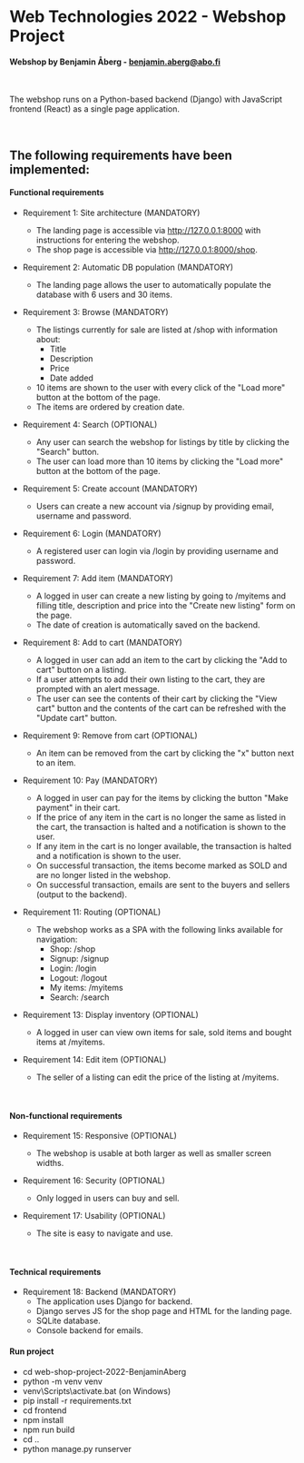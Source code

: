 # Web Technologies 2022 - Webshop Project
#### Webshop by Benjamin Åberg - benjamin.aberg@abo.fi

<br />

The webshop runs on a Python-based backend (Django) with JavaScript frontend (React) as a single page application.

<br />

## <b>The following requirements have been implemented:</b>

#### Functional requirements

- Requirement 1: Site architecture (MANDATORY)
  - The landing page is accessible via http://127.0.0.1:8000 with instructions for entering the webshop.
  - The shop page is accessible via http://127.0.0.1:8000/shop.
  
- Requirement 2: Automatic DB population (MANDATORY)
  - The landing page allows the user to automatically populate the database with 6 users and 30 items.
  
- Requirement 3: Browse (MANDATORY)
    - The listings currently for sale are listed at /shop with information about:
      - Title
      - Description
      - Price
      - Date added
    - 10 items are shown to the user with every click of the "Load more" button at the bottom of the page.
    - The items are ordered by creation date.
    
- Requirement 4: Search (OPTIONAL)
  - Any user can search the webshop for listings by title by clicking the "Search" button.
  - The user can load more than 10 items by clicking the "Load more" button at the bottom of the page.
  
- Requirement 5: Create account (MANDATORY)
  - Users can create a new account via /signup by providing email, username and password.
  
- Requirement 6: Login (MANDATORY)
  - A registered user can login via /login by providing username and password.
  
- Requirement 7: Add item (MANDATORY)
  - A logged in user can create a new listing by going to /myitems and filling title, description and price into the "Create new listing" form on the page.
  - The date of creation is automatically saved on the backend.
  
- Requirement 8: Add to cart (MANDATORY)
  - A logged in user can add an item to the cart by clicking the "Add to cart" button on a listing.
  - If a user attempts to add their own listing to the cart, they are prompted with an alert message.
  - The user can see the contents of their cart by clicking the "View cart" button and the contents of the cart can be refreshed with the "Update cart" button.
  
- Requirement 9: Remove from cart (OPTIONAL)
  - An item can be removed from the cart by clicking the "x" button next to an item.
  
- Requirement 10: Pay (MANDATORY)
  - A logged in user can pay for the items by clicking the button "Make payment" in their cart.
  - If the price of any item in the cart is no longer the same as listed in the cart, the transaction is halted and a notification is shown to the user.
  - If any item in the cart is no longer available, the transaction is halted and a notification is shown to the user.
  - On successful transaction, the items become marked as SOLD and are no longer listed in the webshop.
  - On successful transaction, emails are sent to the buyers and sellers (output to the backend).
  
- Requirement 11: Routing (OPTIONAL)
  - The webshop works as a SPA with the following links available for navigation:
    - Shop: /shop
    - Signup: /signup
    - Login: /login
    - Logout: /logout
    - My items: /myitems
    - Search: /search
    
- Requirement 13: Display inventory (OPTIONAL)
  - A logged in user can view own items for sale, sold items and bought items at /myitems.
  
- Requirement 14: Edit item (OPTIONAL)
  - The seller of a listing can edit the price of the listing at /myitems. 
 
<br />

#### Non-functional requirements
  
- Requirement 15: Responsive (OPTIONAL)
  - The webshop is usable at both larger as well as smaller screen widths.
  
- Requirement 16: Security (OPTIONAL)
  - Only logged in users can buy and sell.
 
- Requirement 17: Usability (OPTIONAL)
  - The site is easy to navigate and use.
  
<br />
  
#### Technical requirements
  
- Requirement 18: Backend (MANDATORY)
  - The application uses Django for backend.
  - Django serves JS for the shop page and HTML for the landing page.
  - SQLite database.
  - Console backend for emails.
  
#### Run project

- cd web-shop-project-2022-BenjaminAberg
- python -m venv venv
- venv\Scripts\activate.bat (on Windows)
- pip install -r requirements.txt
- cd frontend
- npm install
- npm run build
- cd ..
- python manage.py runserver
